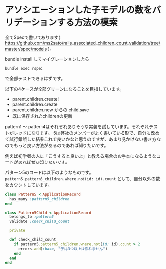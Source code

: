 # アソシエーションした子モデルの数をバリデーションする方法の模索

全てSpecで書いてあります( https://github.com/ms2sato/rails_associated_children_count_validation/tree/master/spec/models )。

bundle install してマイグレーションしたら

```
bundle exec rspec
```

で全部テストできるはずです。

以下の4ケースが全部グリーンになることを目指しています。

- parent.children.create!
- parent.children.create
- parent.children.new からの child.save
- 既に保存されたchildrenの更新

pattern1 〜 pattern4はそれぞれありそうな実装を試しています。それぞれテストがレッドになります。
5は弊社のメンバーがよく書いている形で、自分も改めて試行錯誤した結果これで良いかなと思うのですが、あまり見かけない書き方なのでもっと良い方法があるのであれば知りたいです。

例えば初学者の人に「こうすると良いよ」と教える場合のお手本になるようなコードがあればぜひ知りたいです。

パターン5のコードは以下のようなものです。 `pattern5.pattern5_children.where.not(id: id).count` として、自分以外の数をカウントしています。

```rb
class Pattern5 < ApplicationRecord
  has_many :pattern5_children
end

class Pattern5Child < ApplicationRecord
  belongs_to :pattern5
  validate :check_child_count

  private

  def check_child_count
    if pattern5.pattern5_children.where.not(id: id).count > 2
      errors.add(:base, "子は3つ以上は作れません")
    end
  end
end
```
